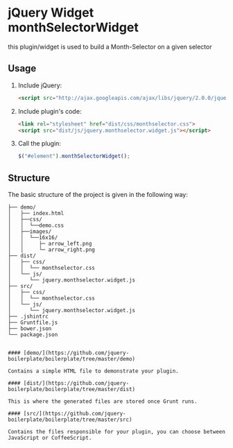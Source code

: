 
# jQuery Widget monthSelectorWidget

this plugin/widget is used to build a Month-Selector on a given selector

## Usage

1. Include jQuery:

	```html
	<script src="http://ajax.googleapis.com/ajax/libs/jquery/2.0.0/jquery.min.js"></script>
	```

2. Include plugin's code:

	```html
	<link rel="stylesheet" href="dist/css/monthselector.css">
	<script src="dist/js/jquery.monthselector.widget.js"></script>
	```

3. Call the plugin:

	```javascript
	$("#element").monthSelectorWidget();
	```

## Structure

The basic structure of the project is given in the following way:

```
├── demo/
│   ├── index.html
│   ├──css/
│   │  └──demo.css
│   ├──images/
│   │  └──16x16/
│   │     ├─ arrow_left.png
│   │     └─ arrow_right.png
├── dist/
│   ├── css/
│   │  └── monthselector.css
│   └── js/
│      └── jquery.monthselector.widget.js
├── src/
│   ├── css/
│   │  └── monthselector.css
│   └── js/
│      └── jquery.monthselector.widget.js
├── .jshintrc
├── Gruntfile.js
├── bower.json
└── package.json


#### [demo/](https://github.com/jquery-boilerplate/boilerplate/tree/master/demo)

Contains a simple HTML file to demonstrate your plugin.

#### [dist/](https://github.com/jquery-boilerplate/boilerplate/tree/master/dist)

This is where the generated files are stored once Grunt runs.

#### [src/](https://github.com/jquery-boilerplate/boilerplate/tree/master/src)

Contains the files responsible for your plugin, you can choose between JavaScript or CoffeeScript.

